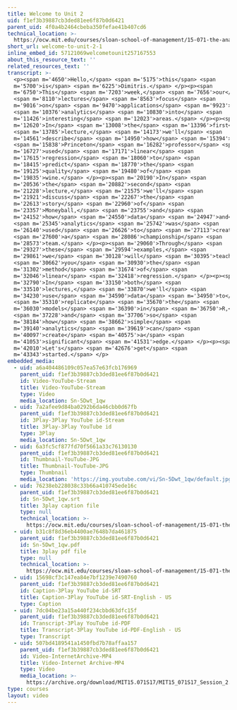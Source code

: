 ```yaml
---
title: Welcome to Unit 2
uid: f1ef3b39887cb3ded81ee6f87b0d6421
parent_uid: 4f0a4b2464cbeba350fefae41b407cd6
technical_location: >-
  https://ocw.mit.edu/courses/sloan-school-of-management/15-071-the-analytics-edge-spring-2017/linear-regression/welcome-to-unit-2/welcome-to-unit-2-1
short_url: welcome-to-unit-2-1
inline_embed_id: 57121069welcometounit257167553
about_this_resource_text: ''
related_resources_text: ''
transcript: >-
  <p><span m='4650'>Hello,</span> <span m='5175'>this</span> <span
  m='5700'>is</span> <span m='6225'>Dimitris.</span> </p><p><span
  m='6750'>This</span> <span m='7203'>week,</span> <span m='7656'>our</span>
  <span m='8110'>lectures</span> <span m='8563'>focus</span> <span
  m='9016'>on</span> <span m='9470'>applications</span> <span m='9923'>of</span>
  <span m='10376'>analytics</span> <span m='10830'>into</span> <span
  m='11426'>interesting</span> <span m='12023'>areas.</span> </p><p><span
  m='12620'>In</span> <span m='13008'>the</span> <span m='13396'>first</span>
  <span m='13785'>lecture,</span> <span m='14173'>we'll</span> <span
  m='14561'>describe</span> <span m='14950'>how</span> <span m='15394'>a</span>
  <span m='15838'>Princeton</span> <span m='16282'>professor</span> <span
  m='16727'>used</span> <span m='17171'>linear</span> <span
  m='17615'>regression</span> <span m='18060'>to</span> <span
  m='18415'>predict</span> <span m='18770'>the</span> <span
  m='19125'>quality</span> <span m='19480'>of</span> <span
  m='19835'>wine.</span> </p><p><span m='20190'>In</span> <span
  m='20536'>the</span> <span m='20882'>second</span> <span
  m='21228'>lecture,</span> <span m='21575'>we'll</span> <span
  m='21921'>discuss</span> <span m='22267'>the</span> <span
  m='22613'>story</span> <span m='22960'>of</span> <span
  m='23357'>Moneyball,</span> <span m='23755'>and</span> <span
  m='24152'>how</span> <span m='24550'>data</span> <span m='24947'>and</span>
  <span m='25345'>analytics</span> <span m='25742'>was</span> <span
  m='26140'>used</span> <span m='26626'>to</span> <span m='27113'>create</span>
  <span m='27600'>a</span> <span m='28086'>championship</span> <span
  m='28573'>team.</span> </p><p><span m='29060'>Through</span> <span
  m='29327'>these</span> <span m='29594'>examples,</span> <span
  m='29861'>we</span> <span m='30128'>will</span> <span m='30395'>teach</span>
  <span m='30662'>you</span> <span m='30930'>the</span> <span
  m='31302'>method</span> <span m='31674'>of</span> <span
  m='32046'>linear</span> <span m='32418'>regression.</span> </p><p><span
  m='32790'>In</span> <span m='33150'>both</span> <span
  m='33510'>lectures,</span> <span m='33870'>we'll</span> <span
  m='34230'>use</span> <span m='34590'>data</span> <span m='34950'>to</span>
  <span m='35310'>replicate</span> <span m='35670'>the</span> <span
  m='36030'>models</span> <span m='36390'>in</span> <span m='36750'>R,</span>
  <span m='37228'>and</span> <span m='37706'>so</span> <span
  m='38184'>how</span> <span m='38662'>simple</span> <span
  m='39140'>analytics</span> <span m='39619'>can</span> <span
  m='40097'>create</span> <span m='40575'>a</span> <span
  m='41053'>significant</span> <span m='41531'>edge.</span> </p><p><span
  m='42010'>Let's</span> <span m='42676'>get</span> <span
  m='43343'>started.</span> </p>
embedded_media:
  - uid: a6a404486109c057ea57e63fcb176969
    parent_uid: f1ef3b39887cb3ded81ee6f87b0d6421
    id: Video-YouTube-Stream
    title: Video-YouTube-Stream
    type: Video
    media_location: Sn-5Dwt_1qw
  - uid: 7a2afee9d84ba0292b6da46cbb0d67fb
    parent_uid: f1ef3b39887cb3ded81ee6f87b0d6421
    id: 3Play-3Play YouTube id-Stream
    title: 3Play-3Play YouTube id
    type: 3Play
    media_location: Sn-5Dwt_1qw
  - uid: 6a3fc5cf877fd70f5661a33c76130130
    parent_uid: f1ef3b39887cb3ded81ee6f87b0d6421
    id: Thumbnail-YouTube-JPG
    title: Thumbnail-YouTube-JPG
    type: Thumbnail
    media_location: 'https://img.youtube.com/vi/Sn-5Dwt_1qw/default.jpg'
  - uid: 76238eb228038c33b66a410745ede16c
    parent_uid: f1ef3b39887cb3ded81ee6f87b0d6421
    id: Sn-5Dwt_1qw.srt
    title: 3play caption file
    type: null
    technical_location: >-
      https://ocw.mit.edu/courses/sloan-school-of-management/15-071-the-analytics-edge-spring-2017/linear-regression/welcome-to-unit-2/welcome-to-unit-2-1/Sn-5Dwt_1qw.srt
  - uid: b31c8f8d36eb4400ae7648b7da461875
    parent_uid: f1ef3b39887cb3ded81ee6f87b0d6421
    id: Sn-5Dwt_1qw.pdf
    title: 3play pdf file
    type: null
    technical_location: >-
      https://ocw.mit.edu/courses/sloan-school-of-management/15-071-the-analytics-edge-spring-2017/linear-regression/welcome-to-unit-2/welcome-to-unit-2-1/Sn-5Dwt_1qw.pdf
  - uid: 15698cf3c147ea84e7bf1239e7490760
    parent_uid: f1ef3b39887cb3ded81ee6f87b0d6421
    id: Caption-3Play YouTube id-SRT
    title: Caption-3Play YouTube id-SRT-English - US
    type: Caption
  - uid: 7dc04be23a15a440f234cbbd63dfc15f
    parent_uid: f1ef3b39887cb3ded81ee6f87b0d6421
    id: Transcript-3Play YouTube id-PDF
    title: Transcript-3Play YouTube id-PDF-English - US
    type: Transcript
  - uid: 507bd4189541a1450fbd7b78affaa157
    parent_uid: f1ef3b39887cb3ded81ee6f87b0d6421
    id: Video-InternetArchive-MP4
    title: Video-Internet Archive-MP4
    type: Video
    media_location: >-
      https://archive.org/download/MIT15.071S17/MIT15_071S17_Session_2.1.01_300k.mp4
type: courses
layout: video
---
```

